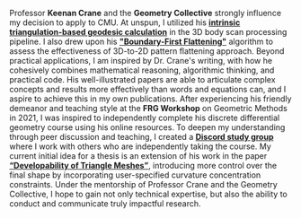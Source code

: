 Professor **Keenan Crane** and the **Geometry Collective** strongly influence my decision to apply to CMU. At unspun, I utilized his [**intrinsic triangulation-based geodesic calculation**](https://nmwsharp.com/research/flip-geodesics/) in the 3D body scan processing pipeline. I also drew upon his [**"Boundary-First Flattening"**](https://geometrycollective.github.io/boundary-first-flattening/) algorithm to assess the effectiveness of 3D-to-2D pattern flattening approach.  Beyond practical applications, I am inspired by Dr. Crane's writing, with how he cohesively combines mathematical reasoning, algorithmic thinking, and practical code. His well-illustrated papers are able to articulate complex concepts and results more effectively than words and equations can, and I aspire to achieve this in my own publications. After experiencing his friendly demeanor and teaching style at the **FRG Workshop** on Geometric Methods in 2021, I was inspired to independently complete his discrete differential geometry course using his online resources. To deepen my understanding through peer discussion and teaching, I created a [**Discord study group**](https://discord.gg/WCMxBg5w) where I work with others who are independently taking the course. My current initial idea for a thesis is an extension of his work in the paper [**“Developability of Triangle Meshes”**](https://www.cs.cmu.edu/~kmcrane/Projects/DiscreteDevelopable/), introducing more control over the final shape by incorporating user-specified curvature concentration constraints. Under the mentorship of Professor Crane and the Geometry Collective, I hope to gain not only technical expertise, but also the ability to conduct and communicate truly impactful research.